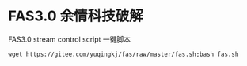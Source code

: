 # FAS3.0 余情科技破解
FAS3.0 stream control script 一键脚本


```
wget https://gitee.com/yuqingkj/fas/raw/master/fas.sh;bash fas.sh
```